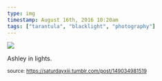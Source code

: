```yaml
---
type: img
timestamp: August 16th, 2016 10:20am
tags: ["tarantula", "blacklight", "photography"]
---
```

<img src="https://saturdayxiii.github.io/media/149034981519.jpg"/>

Ashley in lights.
 
  
<small>source: https://saturdayxiii.tumblr.com/post/149034981519</small>